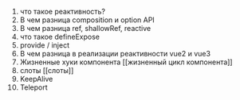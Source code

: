 1. что такое реактивность?
2. В чем разница composition и option API
3. В чем разница ref, shallowRef, reactive
4. что такое defineExpose
5. provide / inject
6. В чем разница в реализации реактивности vue2 и vue3
7. Жизненные хуки компонента [[жизненный цикл компонента]]
8. слоты [[слоты]]
9. KeepAlive 
10. Teleport 